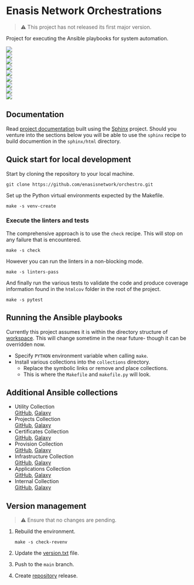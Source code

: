 # Enasis Network Orchestrations

> :warning: This project has not released its first major version.

Project for executing the Ansible playbooks for system automation.

<a href="https://enasisnetwork.github.io/orchestro/validate/flake8.txt"><img src="https://enasisnetwork.github.io/orchestro/badges/flake8.png"></a><br>
<a href="https://enasisnetwork.github.io/orchestro/validate/pylint.txt"><img src="https://enasisnetwork.github.io/orchestro/badges/pylint.png"></a><br>
<a href="https://enasisnetwork.github.io/orchestro/validate/ruff.txt"><img src="https://enasisnetwork.github.io/orchestro/badges/ruff.png"></a><br>
<a href="https://enasisnetwork.github.io/orchestro/validate/mypy.txt"><img src="https://enasisnetwork.github.io/orchestro/badges/mypy.png"></a><br>
<a href="https://enasisnetwork.github.io/orchestro/validate/yamllint.txt"><img src="https://enasisnetwork.github.io/orchestro/badges/yamllint.png"></a><br>
<a href="https://enasisnetwork.github.io/orchestro/validate/ansblint.txt"><img src="https://enasisnetwork.github.io/orchestro/badges/ansblint.png"></a><br>
<a href="https://enasisnetwork.github.io/orchestro/validate/pytest.txt"><img src="https://enasisnetwork.github.io/orchestro/badges/pytest.png"></a><br>
<a href="https://enasisnetwork.github.io/orchestro/validate/coverage.txt"><img src="https://enasisnetwork.github.io/orchestro/badges/coverage.png"></a><br>
<a href="https://enasisnetwork.github.io/orchestro/validate/sphinx.txt"><img src="https://enasisnetwork.github.io/orchestro/badges/sphinx.png"></a><br>

## Documentation
Read [project documentation](https://enasisnetwork.github.io/orchestro/sphinx)
built using the [Sphinx](https://www.sphinx-doc.org/) project.
Should you venture into the sections below you will be able to use the
`sphinx` recipe to build documention in the `sphinx/html` directory.

## Quick start for local development
Start by cloning the repository to your local machine.
```
git clone https://github.com/enasisnetwork/orchestro.git
```
Set up the Python virtual environments expected by the Makefile.
```
make -s venv-create
```

### Execute the linters and tests
The comprehensive approach is to use the `check` recipe. This will stop on
any failure that is encountered.
```
make -s check
```
However you can run the linters in a non-blocking mode.
```
make -s linters-pass
```
And finally run the various tests to validate the code and produce coverage
information found in the `htmlcov` folder in the root of the project.
```
make -s pytest
```

## Running the Ansible playbooks
Currently this project assumes it is within the directory structure
of [workspace](https://github.com/enasisnetwork/workspace). This will
change sometime in the near future- though it can be overridden now.
- Specify `PYTHON` environment variable when calling `make`.
- Install various collections into the `collections` directory.
  - Replace the symbolic links or remove and place collections.
  - This is where the `Makefile` and `makefile.py` will look.

## Additional Ansible collections
- Utility Collection<br>
  [GitHub](https://github.com/enasisnetwork/ansible-utility),
  [Galaxy](https://galaxy.ansible.com/ui/repo/published/enasisnetwork/utility)
- Projects Collection<br>
  [GitHub](https://github.com/enasisnetwork/ansible-projects),
  [Galaxy](https://galaxy.ansible.com/ui/repo/published/enasisnetwork/projects)
- Certificates Collection<br>
  [GitHub](https://github.com/enasisnetwork/ansible-certauth),
  [Galaxy](https://galaxy.ansible.com/ui/repo/published/enasisnetwork/certauth)
- Provision Collection<br>
  [GitHub](https://github.com/enasisnetwork/ansible-provision),
  [Galaxy](https://galaxy.ansible.com/ui/repo/published/enasisnetwork/provision)
- Infrastructure Collection<br>
  [GitHub](https://github.com/enasisnetwork/ansible-domain),
  [Galaxy](https://galaxy.ansible.com/ui/repo/published/enasisnetwork/domain)
- Applications Collection<br>
  [GitHub](https://github.com/enasisnetwork/ansible-appstack),
  [Galaxy](https://galaxy.ansible.com/ui/repo/published/enasisnetwork/appstack)
- Internal Collection<br>
  [GitHub](https://github.com/enasisnetwork/ansible-internal),
  [Galaxy](https://galaxy.ansible.com/ui/repo/published/enasisnetwork/internal)


## Version management
> :warning: Ensure that no changes are pending.

1. Rebuild the environment.
   ```
   make -s check-revenv
   ```

1. Update the [version.txt](orchestro/version.txt) file.

1. Push to the `main` branch.

1. Create [repository](https://github.com/enasisnetwork/orchestro) release.
